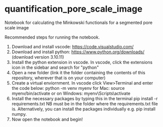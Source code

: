 # quantification_pore_scale_image
Notebook for calculating the Minkowski functionals for a segmented pore scale image

Recommended steps for running the notebook. 
1. Download and install vscode: https://code.visualstudio.com/
2. Download and install python: https://www.python.org/downloads/ (download version 3.10.11)
3. Install the python extension in vscode. In vscode, click the extensions icon in the sidebar and search for "python"
4. Open a new folder (link it the folder containing the contents of this repository, wherever that is on your computer)
5. Create a virtual enviornment. In vscode click View>Terminal and enter the code below:
   python -m venv myenv
   for Mac: source myenv/bin/activate
   or on Windows: myenv\Scripts\activate
6. Install the necessary packages by typing this in the terminal
   pip install -r requirements.txt
   NB must be in the folder where the requirements.txt file is. Alternatively, you can install the packages individually e.g. pip install numpy.
7. Now open the notebook and begin! 
